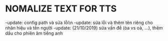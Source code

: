# NOMALIZE TEXT FOR TTS
-update: config path và sửa lỗi\n
-update: sửa lỗi và thêm tên riêng cho nhãn hiệu và tên người
-update: (21/10/2019) sửa vấn đề (òa vs oà, ...), thêm dấu cho phiên âm tiếng anh